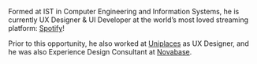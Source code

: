 Formed at IST in Computer Engineering and Information Systems, he is currently UX Designer & UI Developer at the world’s most loved streaming platform: [Spotify](https://www.spotify.com/)!

Prior to this opportunity, he also worked at [Uniplaces](https://www.uniplaces.com/pt/) as UX Designer, and he was also Experience Design Consultant at [Novabase](http://www.novabase.pt/pt).
